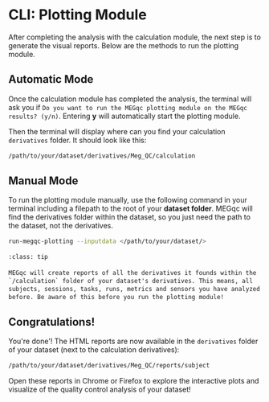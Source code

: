 # CLI: Plotting Module
After completing the analysis with the calculation module, the next step is to generate the visual reports. Below are the methods to run the plotting module.

## Automatic Mode
Once the calculation module has completed the analysis, the terminal will ask you if `Do you want to run the MEGqc plotting module on the MEGqc results? (y/n)`. Entering **y** will automatically start the plotting module.

Then the terminal will display where can you find your calculation `derivatives` folder. It should look like this:

```bash
/path/to/your/dataset/derivatives/Meg_QC/calculation
```


## Manual Mode
To run the plotting module manually, use the following command in your terminal including a filepath to the root of your **dataset folder**. MEGqc will find the derivatives folder within the dataset, so you just need the path to the dataset, not the derivatives.

```bash
run-megqc-plotting --inputdata </path/to/your/dataset/>
```

```{admonition} Which reports will be created?
:class: tip

MEGqc will create reports of all the derivatives it founds within the `/calculation` folder of your dataset's derivatives. This means, all subjects, sessions, tasks, runs, metrics and sensors you have analyzed before. Be aware of this before you run the plotting module!

``` 

## Congratulations!
You're done'! The HTML reports are now available in the `derivatives` folder of your dataset (next to the calculation derivatives):

```bash
/path/to/your/dataset/derivatives/Meg_QC/reports/subject
```
        
Open these reports in Chrome or Firefox to explore the interactive plots and visualize of the quality control analysis of your dataset!

<!--

OLD VERSION
As you can see, the calculation module generates numerous metadata files. But what if we want the data to be neatly organized and presented in a visual and interactive way?

Luckily MEGqc also contains the plotting module, which generates the HTML reports we saw earlier. Let's see how can we produce them:



## Setting File Paths

First, locate the script *meg_qc_plots.py* within the `plotting`folder in the `meg_qc` package, which is located in the `site-packages` folder of your environment. The path might look like this:

        /path/to/environment/lib/python3.9/site-packages/meg_qc/plotting/


Open the *meg_qc_plots.py*, and at the very last line where **tsvs_to_plot=** is defined, add your path to your dataset (e.g., ds003483). The line should look similar to this:

        tsvs_to_plot = make_plots_meg_qc(ds_paths=['/path/to/dataset/'])

## Running the plotting module

Ensure that you are working within your environment and then run the script from the command line. The command might look like:

        python3 /path/to/environment/lib/python3.9/site-packages/meg_qc/plotting/meg_qc_plots.py

## Interactive GUI
After a short wait, the terminal will ask you several questions about specific parameters. The available options depend on the metadata in your dataset:
- Subjects: ALL or a specific one
- Sessions: ALL or a specific one
- Tasks: ALL or a specific one
- Runs: ALL or a specific one
- Metrics: ALL or a specific one
- Sensors: ALL, or only magnetometers or gradiometers

![gui interface]( ../static/gui.png)

